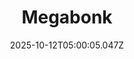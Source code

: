 ---
title: "Megabonk"
id: 3405340
date: 2025-10-12T05:00:05.047Z
link: games/steam/recent/megabonk
image: http://media.steampowered.com/steamcommunity/public/images/apps/3405340/8e0ff36cdb1076d69347a2796c7ef5ee18b2fee8.jpg
playtime_2weeks: 587
playtime_forever: 873
playtime_windows_forever: 0
playtime_mac_forever: 0
playtime_linux_forever: 873
playtime_deck_forever: 873
---